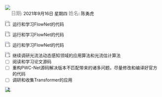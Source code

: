 <img src = "https://img.shields.io/badge/Info%20%26%20Date-blueviolet" align="left">

<font color=gray size=3>日期</font>: 2021年9月16日 星期四        <font color=gray size=3>姓名</font>:  陈勇虎   

<img src = "https://img.shields.io/badge/-Plan-blueviolet" align="left">

- [ ] 运行和学习FlowNet的代码

<img src = "https://img.shields.io/badge/-Do-blueviolet" align="left">

- [ ] 运行和学习FlowNet的代码

<img src = "https://img.shields.io/badge/-Check-blueviolet" align="left">

- [ ] 运行和学习FlowNet的代码

  

<img src = "https://img.shields.io/badge/-Action-blueviolet" align="left">

- [ ] 继续调研光流法动态感知领域的应用算法和光流估计算法
- [ ] 阅读和学习论文源码
- [ ] 重构PWC-Net源码解决版本不匹配带来的诸多问题，尽量修改和编译好官方的代码
- [ ] 调研和收集Transformer的应用

<img src = "https://img.shields.io/badge/-Reference-blueviolet" align = "left">

1. 

   

















